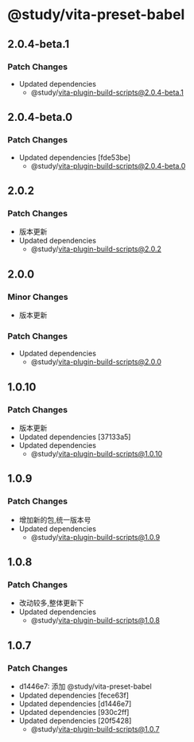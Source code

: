 # @study/vita-preset-babel

## 2.0.4-beta.1

### Patch Changes

- Updated dependencies
  - @study/vita-plugin-build-scripts@2.0.4-beta.1

## 2.0.4-beta.0

### Patch Changes

- Updated dependencies [fde53be]
  - @study/vita-plugin-build-scripts@2.0.4-beta.0

## 2.0.2

### Patch Changes

- 版本更新
- Updated dependencies
  - @study/vita-plugin-build-scripts@2.0.2

## 2.0.0

### Minor Changes

- 版本更新

### Patch Changes

- Updated dependencies
  - @study/vita-plugin-build-scripts@2.0.0

## 1.0.10

### Patch Changes

- 版本更新
- Updated dependencies [37133a5]
- Updated dependencies
  - @study/vita-plugin-build-scripts@1.0.10

## 1.0.9

### Patch Changes

- 增加新的包,统一版本号
- Updated dependencies
  - @study/vita-plugin-build-scripts@1.0.9

## 1.0.8

### Patch Changes

- 改动较多,整体更新下
- Updated dependencies
  - @study/vita-plugin-build-scripts@1.0.8

## 1.0.7

### Patch Changes

- d1446e7: 添加 @study/vita-preset-babel
- Updated dependencies [fece63f]
- Updated dependencies [d1446e7]
- Updated dependencies [930c2ff]
- Updated dependencies [20f5428]
  - @study/vita-plugin-build-scripts@1.0.7
